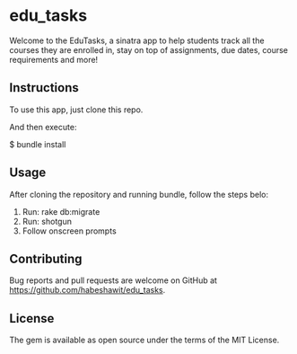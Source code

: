 
# edu_tasks
Welcome to the EduTasks, a sinatra app to help students track all the courses they are enrolled in, stay on top of assignments, due dates, course requirements and more!

## Instructions
To use this app, just clone this repo.

And then execute:

$ bundle install

## Usage
After cloning the repository and running bundle, follow the steps belo:
1) Run: rake db:migrate
2) Run: shotgun
3) Follow onscreen prompts

## Contributing
Bug reports and pull requests are welcome on GitHub at https://github.com/habeshawit/edu_tasks.

## License
The gem is available as open source under the terms of the MIT License.